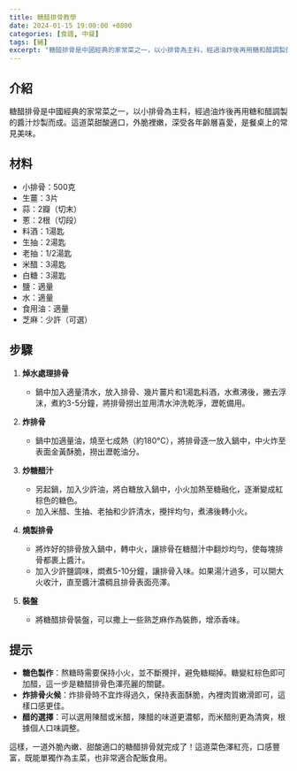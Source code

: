 ```yaml
---
title: 糖醋排骨教學
date: 2024-01-15 19:00:00 +0800
categories: [食譜, 中餐]
tags: [豬] 
excerpt: "糖醋排骨是中國經典的家常菜之一，以小排骨為主料，經過油炸後再用糖和醋調製的醬汁炒製而成"
---
```


## 介紹
糖醋排骨是中國經典的家常菜之一，以小排骨為主料，經過油炸後再用糖和醋調製的醬汁炒製而成。這道菜甜酸適口，外脆裡嫩，深受各年齡層喜愛，是餐桌上的常見美味。

## 材料
- 小排骨：500克
- 生薑：3片
- 蒜：2瓣（切末）
- 蔥：2根（切段）
- 料酒：1湯匙
- 生抽：2湯匙
- 老抽：1/2湯匙
- 米醋：3湯匙
- 白糖：3湯匙
- 鹽：適量
- 水：適量
- 食用油：適量
- 芝麻：少許（可選）

## 步驟

1. **焯水處理排骨**
   - 鍋中加入適量清水，放入排骨、幾片薑片和1湯匙料酒，水煮沸後，撇去浮沫，煮約3-5分鐘，將排骨撈出並用清水沖洗乾淨，瀝乾備用。

2. **炸排骨**
   - 鍋中加適量油，燒至七成熱（約180°C），將排骨逐一放入鍋中，中火炸至表面金黃酥脆，撈出瀝乾油分。

3. **炒糖醋汁**
   - 另起鍋，加入少許油，將白糖放入鍋中，小火加熱至糖融化，逐漸變成紅棕色的糖色。
   - 加入米醋、生抽、老抽和少許清水，攪拌均勻，煮沸後轉小火。

4. **燒製排骨**
   - 將炸好的排骨放入鍋中，轉中火，讓排骨在糖醋汁中翻炒均勻，使每塊排骨都裹上醬汁。
   - 加入少許鹽調味，燜煮5-10分鐘，讓排骨入味。如果湯汁過多，可以開大火收汁，直至醬汁濃稠且排骨表面亮澤。

5. **裝盤**
   - 將糖醋排骨裝盤，可以撒上一些熟芝麻作為裝飾，增添香味。

## 提示
- **糖色製作**：熬糖時需要保持小火，並不斷攪拌，避免糖糊掉。糖變紅棕色即可加醋，這一步是糖醋排骨色澤亮麗的關鍵。
- **炸排骨火候**：炸排骨時不宜炸得過久，保持表面酥脆，內裡肉質嫩滑即可，這樣口感更佳。
- **醋的選擇**：可以選用陳醋或米醋，陳醋的味道更濃郁，而米醋則更為清爽，根據個人口味調整。

這樣，一道外脆內嫩、甜酸適口的糖醋排骨就完成了！這道菜色澤紅亮，口感豐富，既能單獨作為主菜，也非常適合配飯食用。
